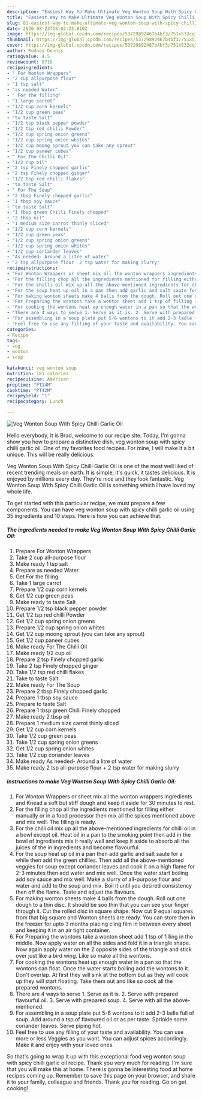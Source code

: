 ```yaml
---
description: "Easiest Way to Make Ultimate Veg Wonton Soup With Spicy Chilli Garlic Oil"
title: "Easiest Way to Make Ultimate Veg Wonton Soup With Spicy Chilli Garlic Oil"
slug: 81-easiest-way-to-make-ultimate-veg-wonton-soup-with-spicy-chilli-garlic-oil
date: 2020-08-23T15:02:23.810Z
image: https://img-global.cpcdn.com/recipes/53729892467b4bf3/751x532cq70/veg-wonton-soup-with-spicy-chilli-garlic-oil-recipe-main-photo.jpg
thumbnail: https://img-global.cpcdn.com/recipes/53729892467b4bf3/751x532cq70/veg-wonton-soup-with-spicy-chilli-garlic-oil-recipe-main-photo.jpg
cover: https://img-global.cpcdn.com/recipes/53729892467b4bf3/751x532cq70/veg-wonton-soup-with-spicy-chilli-garlic-oil-recipe-main-photo.jpg
author: Rodney Dennis
ratingvalue: 4.5
reviewcount: 8718
recipeingredient:
- " For Wonton Wrappers"
- "2 cup allpurpose flour"
- "1 tsp salt"
- "as needed Water"
- " For the filling"
- "1 large carrot"
- "1/2 cup corn kernels"
- "1/2 cup green peas"
- "to taste Salt"
- "1/2 tsp black pepper powder"
- "1/2 tsp red chilli Powder"
- "1/2 cup spring onion greens"
- "1/2 cup spring onion whites"
- "1/2 cup moong sprout you can take any sprout"
- "1/2 cup paneer cubes"
- " For The Chilli Oil"
- "1/2 cup oil"
- "2 tsp Finely chopped garlic"
- "2 tsp Finely chopped ginger"
- "1/2 tsp red chilli flakes"
- "to taste Salt"
- " For The Soup"
- "2 tbsp Finely chopped garlic"
- "1 tbsp soy sauce"
- "to taste Salt"
- "1 tbsp green Chilli Finely chopped"
- "2 tbsp oil"
- "1 medium size carrot thinly sliced"
- "1/2 cup corn kernels"
- "1/2 cup green peas"
- "1/2 cup spring onion greens"
- "1/2 cup spring onion whites"
- "1/2 cup coriander leaves"
- "As needed- Around a litre of water"
- "2 tsp allpurpose flour  2 tsp water for making slurry"
recipeinstructions:
- "For Wonton Wrappers or sheet mix all the wonton wrappers ingredients and Knead a soft but stiff dough and keep it aside for 30 minutes to rest."
- "For the filling chop all the ingredients mentioned for filling either manually or in a food processor then mix all the spices mentioned above and mix well. The filling is ready."
- "For the chilli oil mix up all the above-mentioned ingredients for chilli oil in a bowl except oil. Heat oil in a pan to the smoking point then add in the bowl of ingredients mix it really well and keep it aside to absorb all the juices of the in ingredients and become flavourful."
- "For the soup heat up oil in a pan then add garlic and salt saute for a while then add the green chillies. Then add all the above-mentioned veggies for soup except coriander leaves and cook it on a high flame for 2-3 minutes then add water and mix well. Once the water start boiling add soy sauce and mix well. Make a slurry of all-purpose flour and water and add to the soup and mix. Boil it until you desired consistency then off the flame. Taste and adjust the flavours."
- "For making wonton sheets make 4 balls from the dough. Roll out one dough to a thin disc. It should be soo thin that you can see your finger through it. Cut the rolled disc in square shape. Now cut 9 equal squares from that big square and Wonton sheets are ready. You can store then in the freezer for upto 3 months placing cling film in between every sheet and keeping it in an air tight container."
- "For Preparing the wontons take a wonton sheet add 1 tsp of filling in the middle. Now apply water on all the sides and fold it in a triangle shape. Now again apply water on the 2 opposite sides of the triangle and stick over just like a bird wing. Like so make all the wontons."
- "For cooking the wontons heat up enough water in a pan so that the wontons can float. Once the water starts boiling add the wontons to it. Don&#39;t overlap. At first they will sink at the bottom but as they will cook up they will start floating. Take them out and like so cook all the prepared wontons."
- "There are 4 ways to serve 1. Serve as it is. 2. Serve with prepared flavourful oil. 3. Serve with prepared soup. 4. Serve with all the above-mentioned."
- "For assembling in a soup plate put 5-6 wontons to it add 2-3 ladle full of soup. Add around a tsp of flavoured oil or as per taste. Sprinkle some coriander leaves. Serve piping hot."
- "Feel free to use any filling of your taste and availability. You can use more or less Veggies as you want. You can adjust spices accordingly. Make it and enjoy with your loved ones."
categories:
- Recipe
tags:
- veg
- wonton
- soup

katakunci: veg wonton soup 
nutrition: 181 calories
recipecuisine: American
preptime: "PT14M"
cooktime: "PT42M"
recipeyield: "1"
recipecategory: Lunch

---
```



![Veg Wonton Soup With Spicy Chilli Garlic Oil](https://img-global.cpcdn.com/recipes/53729892467b4bf3/751x532cq70/veg-wonton-soup-with-spicy-chilli-garlic-oil-recipe-main-photo.jpg)

Hello everybody, it is Brad, welcome to our recipe site. Today, I'm gonna show you how to prepare a distinctive dish, veg wonton soup with spicy chilli garlic oil. One of my favorites food recipes. For mine, I will make it a bit unique. This will be really delicious.

Veg Wonton Soup With Spicy Chilli Garlic Oil is one of the most well liked of recent trending meals on earth. It is simple, it's quick, it tastes delicious. It is enjoyed by millions every day. They're nice and they look fantastic. Veg Wonton Soup With Spicy Chilli Garlic Oil is something which I have loved my whole life.




To get started with this particular recipe, we must prepare a few components. You can have veg wonton soup with spicy chilli garlic oil using 35 ingredients and 10 steps. Here is how you can achieve that.

<!--inarticleads1-->

##### The ingredients needed to make Veg Wonton Soup With Spicy Chilli Garlic Oil:

1. Prepare  For Wonton Wrappers
1. Take 2 cup all-purpose flour
1. Make ready 1 tsp salt
1. Prepare as needed Water
1. Get  For the filling
1. Take 1 large carrot
1. Prepare 1/2 cup corn kernels
1. Get 1/2 cup green peas
1. Make ready to taste Salt
1. Prepare 1/2 tsp black pepper powder
1. Get 1/2 tsp red chilli Powder
1. Get 1/2 cup spring onion greens
1. Prepare 1/2 cup spring onion whites
1. Get 1/2 cup moong sprout (you can take any sprout)
1. Get 1/2 cup paneer cubes
1. Make ready  For The Chilli Oil
1. Make ready 1/2 cup oil
1. Prepare 2 tsp Finely chopped garlic
1. Take 2 tsp Finely chopped ginger
1. Take 1/2 tsp red chilli flakes
1. Take to taste Salt
1. Make ready  For The Soup
1. Prepare 2 tbsp Finely chopped garlic
1. Prepare 1 tbsp soy sauce
1. Prepare to taste Salt
1. Prepare 1 tbsp green Chilli Finely chopped
1. Make ready 2 tbsp oil
1. Prepare 1 medium size carrot thinly sliced
1. Get 1/2 cup corn kernels
1. Take 1/2 cup green peas
1. Take 1/2 cup spring onion greens
1. Get 1/2 cup spring onion whites
1. Take 1/2 cup coriander leaves
1. Make ready As needed- Around a litre of water
1. Make ready 2 tsp all-purpose flour + 2 tsp water for making slurry




<!--inarticleads2-->

##### Instructions to make Veg Wonton Soup With Spicy Chilli Garlic Oil:

1. For Wonton Wrappers or sheet mix all the wonton wrappers ingredients and Knead a soft but stiff dough and keep it aside for 30 minutes to rest.
1. For the filling chop all the ingredients mentioned for filling either manually or in a food processor then mix all the spices mentioned above and mix well. The filling is ready.
1. For the chilli oil mix up all the above-mentioned ingredients for chilli oil in a bowl except oil. Heat oil in a pan to the smoking point then add in the bowl of ingredients mix it really well and keep it aside to absorb all the juices of the in ingredients and become flavourful.
1. For the soup heat up oil in a pan then add garlic and salt saute for a while then add the green chillies. Then add all the above-mentioned veggies for soup except coriander leaves and cook it on a high flame for 2-3 minutes then add water and mix well. Once the water start boiling add soy sauce and mix well. Make a slurry of all-purpose flour and water and add to the soup and mix. Boil it until you desired consistency then off the flame. Taste and adjust the flavours.
1. For making wonton sheets make 4 balls from the dough. Roll out one dough to a thin disc. It should be soo thin that you can see your finger through it. Cut the rolled disc in square shape. Now cut 9 equal squares from that big square and Wonton sheets are ready. You can store then in the freezer for upto 3 months placing cling film in between every sheet and keeping it in an air tight container.
1. For Preparing the wontons take a wonton sheet add 1 tsp of filling in the middle. Now apply water on all the sides and fold it in a triangle shape. Now again apply water on the 2 opposite sides of the triangle and stick over just like a bird wing. Like so make all the wontons.
1. For cooking the wontons heat up enough water in a pan so that the wontons can float. Once the water starts boiling add the wontons to it. Don&#39;t overlap. At first they will sink at the bottom but as they will cook up they will start floating. Take them out and like so cook all the prepared wontons.
1. There are 4 ways to serve 1. Serve as it is. 2. Serve with prepared flavourful oil. 3. Serve with prepared soup. 4. Serve with all the above-mentioned.
1. For assembling in a soup plate put 5-6 wontons to it add 2-3 ladle full of soup. Add around a tsp of flavoured oil or as per taste. Sprinkle some coriander leaves. Serve piping hot.
1. Feel free to use any filling of your taste and availability. You can use more or less Veggies as you want. You can adjust spices accordingly. Make it and enjoy with your loved ones.




So that's going to wrap it up with this exceptional food veg wonton soup with spicy chilli garlic oil recipe. Thank you very much for reading. I'm sure that you will make this at home. There is gonna be interesting food at home recipes coming up. Remember to save this page on your browser, and share it to your family, colleague and friends. Thank you for reading. Go on get cooking!
